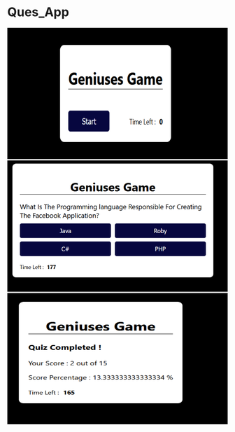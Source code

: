 # Ques_App



<img src="12.PNG" alt="Getting-gz" width="600" height="300"> 

<img src="33.PNG" alt="Getting-gz" width="600" height="300"> 


<img src="4444.PNG" alt="Getting-gz" width="600" height="300">
